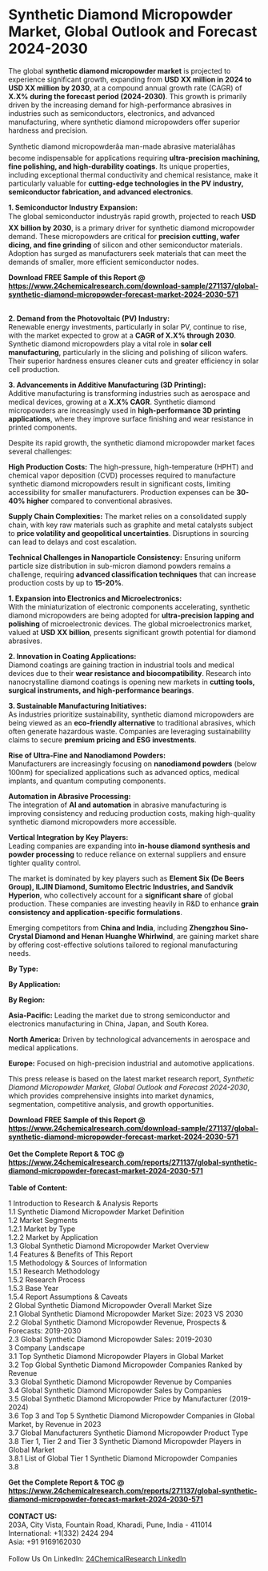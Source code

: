 <h1>Synthetic Diamond Micropowder Market, Global Outlook and Forecast 2024-2030</h1><p>The global <strong>synthetic diamond micropowder market</strong> is projected to experience significant growth, expanding from <strong>USD XX million in 2024 to USD XX million by 2030</strong>, at a compound annual growth rate (CAGR) of <strong>X.X% during the forecast period (2024-2030)</strong>. This growth is primarily driven by the increasing demand for high-performance abrasives in industries such as semiconductors, electronics, and advanced manufacturing, where synthetic diamond micropowders offer superior hardness and precision.</p><p>Synthetic diamond micropowderâa man-made abrasive materialâhas become indispensable for applications requiring <strong>ultra-precision machining, fine polishing, and high-durability coatings</strong>. Its unique properties, including exceptional thermal conductivity and chemical resistance, make it particularly valuable for <strong>cutting-edge technologies in the PV industry, semiconductor fabrication, and advanced electronics</strong>.</p><p><strong>1. Semiconductor Industry Expansion:</strong><br>
The global semiconductor industryâs rapid growth, projected to reach <strong>USD XX billion by 2030</strong>, is a primary driver for synthetic diamond micropowder demand. These micropowders are critical for <strong>precision cutting, wafer dicing, and fine grinding</strong> of silicon and other semiconductor materials. Adoption has surged as manufacturers seek materials that can meet the demands of smaller, more efficient semiconductor nodes.</p><div><b>Download FREE Sample of this Report @ 
            <a href="https://www.24chemicalresearch.com/download-sample/271137/global-synthetic-diamond-micropowder-forecast-market-2024-2030-571">
            https://www.24chemicalresearch.com/download-sample/271137/global-synthetic-diamond-micropowder-forecast-market-2024-2030-571</a></b></div><br><p><strong>2. Demand from the Photovoltaic (PV) Industry:</strong><br>
Renewable energy investments, particularly in solar PV, continue to rise, with the market expected to grow at a <strong>CAGR of X.X% through 2030</strong>. Synthetic diamond micropowders play a vital role in <strong>solar cell manufacturing</strong>, particularly in the slicing and polishing of silicon wafers. Their superior hardness ensures cleaner cuts and greater efficiency in solar cell production.</p><p><strong>3. Advancements in Additive Manufacturing (3D Printing):</strong><br>
Additive manufacturing is transforming industries such as aerospace and medical devices, growing at a <strong>X.X% CAGR</strong>. Synthetic diamond micropowders are increasingly used in <strong>high-performance 3D printing applications</strong>, where they improve surface finishing and wear resistance in printed components.</p><p>Despite its rapid growth, the synthetic diamond micropowder market faces several challenges:</p><p><strong>High Production Costs:</strong> The high-pressure, high-temperature (HPHT) and chemical vapor deposition (CVD) processes required to manufacture synthetic diamond micropowders result in significant costs, limiting accessibility for smaller manufacturers. Production expenses can be <strong>30-40% higher</strong> compared to conventional abrasives.</p><p><strong>Supply Chain Complexities:</strong> The market relies on a consolidated supply chain, with key raw materials such as graphite and metal catalysts subject to <strong>price volatility and geopolitical uncertainties</strong>. Disruptions in sourcing can lead to delays and cost escalation.</p><p><strong>Technical Challenges in Nanoparticle Consistency:</strong> Ensuring uniform particle size distribution in sub-micron diamond powders remains a challenge, requiring <strong>advanced classification techniques</strong> that can increase production costs by up to <strong>15-20%</strong>.</p><p><strong>1. Expansion into Electronics and Microelectronics:</strong><br>
With the miniaturization of electronic components accelerating, synthetic diamond micropowders are being adopted for <strong>ultra-precision lapping and polishing</strong> of microelectronic devices. The global microelectronics market, valued at <strong>USD XX billion</strong>, presents significant growth potential for diamond abrasives.</p><p><strong>2. Innovation in Coating Applications:</strong><br>
Diamond coatings are gaining traction in industrial tools and medical devices due to their <strong>wear resistance and biocompatibility</strong>. Research into nanocrystalline diamond coatings is opening new markets in <strong>cutting tools, surgical instruments, and high-performance bearings</strong>.</p><p><strong>3. Sustainable Manufacturing Initiatives:</strong><br>
As industries prioritize sustainability, synthetic diamond micropowders are being viewed as an <strong>eco-friendly alternative</strong> to traditional abrasives, which often generate hazardous waste. Companies are leveraging sustainability claims to secure <strong>premium pricing and ESG investments</strong>.</p><p><strong>Rise of Ultra-Fine and Nanodiamond Powders:</strong><br>
	Manufacturers are increasingly focusing on <strong>nanodiamond powders</strong> (below 100nm) for specialized applications such as advanced optics, medical implants, and quantum computing components.</p><p><strong>Automation in Abrasive Processing:</strong><br>
	The integration of <strong>AI and automation</strong> in abrasive manufacturing is improving consistency and reducing production costs, making high-quality synthetic diamond micropowders more accessible.</p><p><strong>Vertical Integration by Key Players:</strong><br>
	Leading companies are expanding into <strong>in-house diamond synthesis and powder processing</strong> to reduce reliance on external suppliers and ensure tighter quality control.</p><p>The market is dominated by key players such as <strong>Element Six (De Beers Group), ILJIN Diamond, Sumitomo Electric Industries, and Sandvik Hyperion</strong>, who collectively account for a <strong>significant share</strong> of global production. These companies are investing heavily in R&amp;D to enhance <strong>grain consistency and application-specific formulations</strong>.</p><p>Emerging competitors from <strong>China and India</strong>, including <strong>Zhengzhou Sino-Crystal Diamond and Henan Huanghe Whirlwind</strong>, are gaining market share by offering cost-effective solutions tailored to regional manufacturing needs.</p><p><strong>By Type:</strong></p><p><strong>By Application:</strong></p><p><strong>By Region:</strong></p><p><strong>Asia-Pacific:</strong> Leading the market due to strong semiconductor and electronics manufacturing in China, Japan, and South Korea.</p><p><strong>North America:</strong> Driven by technological advancements in aerospace and medical applications.</p><p><strong>Europe:</strong> Focused on high-precision industrial and automotive applications.</p><p>This press release is based on the latest market research report, <em>Synthetic Diamond Micropowder Market, Global Outlook and Forecast 2024-2030</em>, which provides comprehensive insights into market dynamics, segmentation, competitive analysis, and growth opportunities.</p><div><b>Download FREE Sample of this Report @ 
            <a href="https://www.24chemicalresearch.com/download-sample/271137/global-synthetic-diamond-micropowder-forecast-market-2024-2030-571">
            https://www.24chemicalresearch.com/download-sample/271137/global-synthetic-diamond-micropowder-forecast-market-2024-2030-571</a></b></div><br><div><b>Get the Complete Report & TOC @ 
            <a href="https://www.24chemicalresearch.com/reports/271137/global-synthetic-diamond-micropowder-forecast-market-2024-2030-571">
            https://www.24chemicalresearch.com/reports/271137/global-synthetic-diamond-micropowder-forecast-market-2024-2030-571</a></b></div><br>
            <b>Table of Content:</b><p>1 Introduction to Research & Analysis Reports<br />
    1.1 Synthetic Diamond Micropowder Market Definition<br />
    1.2 Market Segments<br />
        1.2.1 Market by Type<br />
        1.2.2 Market by Application<br />
    1.3 Global Synthetic Diamond Micropowder Market Overview<br />
    1.4 Features & Benefits of This Report<br />
    1.5 Methodology & Sources of Information<br />
        1.5.1 Research Methodology<br />
        1.5.2 Research Process<br />
        1.5.3 Base Year<br />
        1.5.4 Report Assumptions & Caveats<br />
2 Global Synthetic Diamond Micropowder Overall Market Size<br />
    2.1 Global Synthetic Diamond Micropowder Market Size: 2023 VS 2030<br />
    2.2 Global Synthetic Diamond Micropowder Revenue, Prospects & Forecasts: 2019-2030<br />
    2.3 Global Synthetic Diamond Micropowder Sales: 2019-2030<br />
3 Company Landscape<br />
    3.1 Top Synthetic Diamond Micropowder Players in Global Market<br />
    3.2 Top Global Synthetic Diamond Micropowder Companies Ranked by Revenue<br />
    3.3 Global Synthetic Diamond Micropowder Revenue by Companies<br />
    3.4 Global Synthetic Diamond Micropowder Sales by Companies<br />
    3.5 Global Synthetic Diamond Micropowder Price by Manufacturer (2019-2024)<br />
    3.6 Top 3 and Top 5 Synthetic Diamond Micropowder Companies in Global Market, by Revenue in 2023<br />
    3.7 Global Manufacturers Synthetic Diamond Micropowder Product Type<br />
    3.8 Tier 1, Tier 2 and Tier 3 Synthetic Diamond Micropowder Players in Global Market<br />
        3.8.1 List of Global Tier 1 Synthetic Diamond Micropowder Companies<br />
        3.8</p><div><b>Get the Complete Report & TOC @ 
            <a href="https://www.24chemicalresearch.com/reports/271137/global-synthetic-diamond-micropowder-forecast-market-2024-2030-571">
            https://www.24chemicalresearch.com/reports/271137/global-synthetic-diamond-micropowder-forecast-market-2024-2030-571</a></b></div><br><b>CONTACT US:</b><br>
            203A, City Vista, Fountain Road, Kharadi, Pune, India - 411014<br>
            International: +1(332) 2424 294<br>
            Asia: +91 9169162030 <br><br>
            Follow Us On LinkedIn: <a href="https://www.linkedin.com/company/24chemicalresearch/">24ChemicalResearch LinkedIn</a>